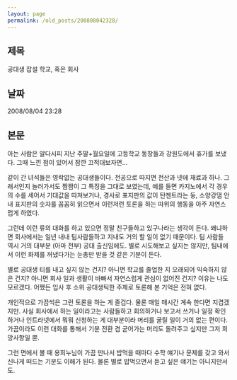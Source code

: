 ```yaml
---
layout: page
permalink: /old_posts/200808042328/
---
```


## 제목
공대생 잡설 학교, 혹은 회사

## 날짜
2008/08/04 23:28

## 본문
아는 사람은 알다시피 지난 주말+월요일에 고등학교 동창들과 강원도에서 휴가를 보냈다. 그때 느낀 점이 있어서 잠깐 끄적대보자면...

같이 간 녀석들은 영락없는 공대생들이다. 전공으로 따지면 전산과 넷에 재료과 하나. 그래서인지 놀러가서도 짬짬이 그 특징을 그대로 보였는데, 예를 들면 카지노에서 각 경우의 수를 세어서 기대값을 따져보거나, 경사로 표지판의 값이 탄젠트라는 둥, 소양강댐 안내 표지판의 숫자를 꼼꼼히 읽으면서 이런저런 토론을 하는 따위의 행동을 아주 자연스럽게 하였다.

그런데 이런 류의 대화를 하고 있으면 정말 친구들하고 있구나라는 생각이 든다. 왜냐하면 회사에서는 일년 내내 팀사람들하고 지내도 거의 할 일이 없기 때문이다. 팀 사람들 역시 거의 대부분 (아마 전부) 공대 출신임에도. 별로 시도해보고 싶지는 않지만, 팀내에서 이런 화제를 꺼냈다가는 눈총만 받을 것 같은 기분이 든다.

별로 공대생 티를 내고 싶지 않는 건지? 아니면 학교를 졸업한 지 오래되어 익숙하지 않은 건지? 아니면 회사 일과 생활이 바빠서 자연스럽게 관심이 없어진 건지? 이유는 나도 모르겠다. 어쨌든 입사 후 소위 공대생틱한 주제로 토론해 본 기억은 전혀 없다.

개인적으로 가끔씩은 그런 토론을 하는 게 즐겁다. 물론 매일 매시간 계속 한다면 지겹겠지만. 사실 회사에서 하는 일이라고는 사람들하고 회의하거나 보고서 쓰거나 일정 확인 하거나 인트라넷에서 뭐뭐 신청하는 게 대부분이라 머리를 굴릴 일이 거의 없는 편이다. 가끔이라도 이런 대화를 통해서 기분 전환 겸 굳어가는 머리도 돌려주고 싶지만 그저 희망사항일 뿐.

그런 면에서 볼 때 용희누님이 가끔 만나서 밥먹을 때마다 수학 얘기나 문제를 갖고 와서 신나게 떠드는 기분도 이해가 된다. 물론 별로 밥먹으면서 듣고 싶은 얘기는 아니지만서도.